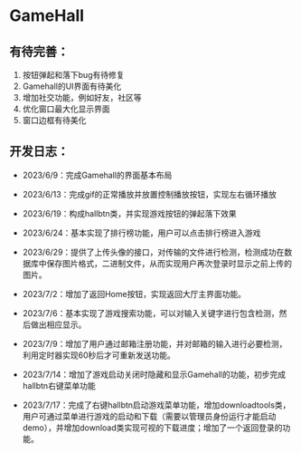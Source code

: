 # GameHall

## 有待完善：

1. 按钮弹起和落下bug有待修复
2. Gamehall的UI界面有待美化
3. 增加社交功能，例如好友，社区等
4. 优化窗口最大化显示界面
5. 窗口边框有待美化

## 开发日志：

- 2023/6/9：完成Gamehall的界面基本布局
- 2023/6/13：完成gif的正常播放并放置控制播放按钮，实现左右循环播放
- 2023/6/19：构成hallbtn类，并实现游戏按钮的弹起落下效果

- 2023/6/24：基本实现了排行榜功能，用户可以点击排行榜进入游戏

- 2023/6/29：提供了上传头像的接口，对传输的文件进行检测，检测成功在数据库中保存图片格式，二进制文件，从而实现用户再次登录时显示之前上传的图片。

- 2023/7/2：增加了返回Home按钮，实现返回大厅主界面功能。

- 2023/7/6：基本实现了游戏搜索功能，可以对输入关键字进行包含检测，然后做出相应显示。

- 2023/7/9：增加了用户通过邮箱注册功能，并对邮箱的输入进行必要检测，利用定时器实现60秒后才可重新发送功能。

- 2023/7/14：增加了游戏启动关闭时隐藏和显示Gamehall的功能，初步完成hallbtn右键菜单功能

- 2023/7/17：完成了右键hallbtn启动游戏菜单功能，增加downloadtools类，用户可通过菜单进行游戏的启动和下载（需要以管理员身份运行才能启动demo），并增加download类实现可视的下载进度；增加了一个返回登录的功能。
